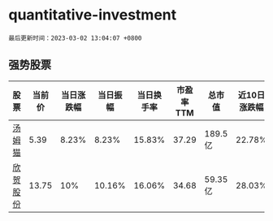 # quantitative-investment

`最后更新时间：2023-03-02 13:04:07 +0800`

## 强势股票

|股票|当前价|当日涨跌幅|当日振幅|当日换手率|市盈率TTM|总市值|近10日涨跌幅|
|----|----|----|----|----|----|----|----|
|[汤姆猫](https://xueqiu.com/S/SZ300459)|5.39|8.23%|8.23%|15.83%|37.29|189.5亿|22.78%|
|[欣贺股份](https://xueqiu.com/S/SZ003016)|13.75|10%|10.16%|16.06%|34.68|59.35亿|28.03%|
